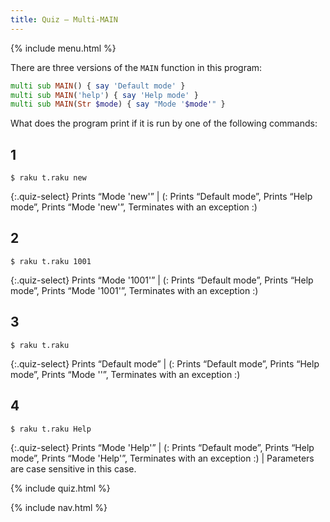 ```yaml
---
title: Quiz — Multi-MAIN
---
```


{% include menu.html %}

There are three versions of the `MAIN` function in this program:

```raku
multi sub MAIN() { say 'Default mode' }
multi sub MAIN('help') { say 'Help mode' }
multi sub MAIN(Str $mode) { say "Mode '$mode'" }
```

What does the program print if it is run by one of the following commands:

## 1

```console
$ raku t.raku new
```

{:.quiz-select}
Prints “Mode &apos;new&apos;” | (: Prints “Default mode”, Prints “Help mode”, Prints “Mode &apos;new&apos;”, Terminates with an exception :)

## 2

```console
$ raku t.raku 1001
```

{:.quiz-select}
Prints “Mode &apos;1001&apos;” | (: Prints “Default mode”, Prints “Help mode”, Prints “Mode &apos;1001&apos;”, Terminates with an exception :)

## 3

```console
$ raku t.raku
```

{:.quiz-select}
Prints “Default mode” | (: Prints “Default mode”, Prints “Help mode”, Prints “Mode &apos;&apos;”, Terminates with an exception :)

## 4

```console
$ raku t.raku Help
```

{:.quiz-select}
Prints “Mode &apos;Help&apos;” | (: Prints “Default mode”, Prints “Help mode”, Prints “Mode &apos;Help&apos;”, Terminates with an exception :) | Parameters are case sensitive in this case.

{% include quiz.html %}

{% include nav.html %}
